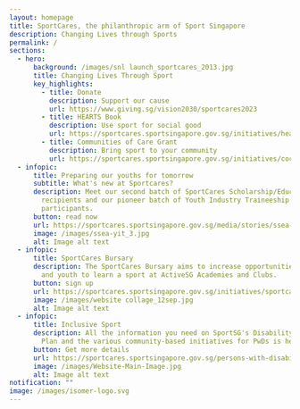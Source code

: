 ```yaml
---
layout: homepage
title: SportCares, the philanthropic arm of Sport Singapore
description: Changing Lives through Sports
permalink: /
sections:
  - hero:
      background: /images/snl launch_sportcares_2013.jpg
      title: Changing Lives Through Sport
      key_highlights:
        - title: Donate
          description: Support our cause
          url: https://www.giving.sg/vision2030/sportcares2023
        - title: HEARTS Book
          description: Use sport for social good
          url: https://sportcares.sportsingapore.gov.sg/initiatives/heartsbook/
        - title: Communities of Care Grant
          description: Bring sport to your community
          url: https://sportcares.sportsingapore.gov.sg/initiatives/coc-grants/
  - infopic:
      title: Preparing our youths for tomorrow
      subtitle: What's new at Sportcares?
      description: Meet our second batch of SportCares Scholarship/Education Award
        recipients and our pioneer batch of Youth Industry Traineeship
        participants.
      button: read now
      url: https://sportcares.sportsingapore.gov.sg/media/stories/ssea-yit2023/
      image: /images/ssea-yit_3.jpg
      alt: Image alt text
  - infopic:
      title: SportCares Bursary
      description: The SportCares Bursary aims to increase opportunities for children
        and youth to learn a sport at ActiveSG Academies and Clubs.
      button: sign up
      url: https://sportcares.sportsingapore.gov.sg/initiatives/sportcaresbursary
      image: /images/website collage_12sep.jpg
      alt: Image alt text
  - infopic:
      title: Inclusive Sport
      description: All the information you need on SportSG's Disability Sports Master
        Plan and the various community-based initiatives for PwDs is here.
      button: Get more details
      url: https://sportcares.sportsingapore.gov.sg/persons-with-disabilities/disability-sports-master-plan/
      image: /images/Website-Main-Image.jpg
      alt: Image alt text
notification: ""
image: /images/isomer-logo.svg
---
```

